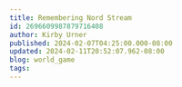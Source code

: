 ```yaml
---
title: Remembering Nord Stream
id: 2696609987879716408
author: Kirby Urner
published: 2024-02-07T04:25:00.000-08:00
updated: 2024-02-11T20:52:07.962-08:00
blog: world_game
tags: 
---
```


